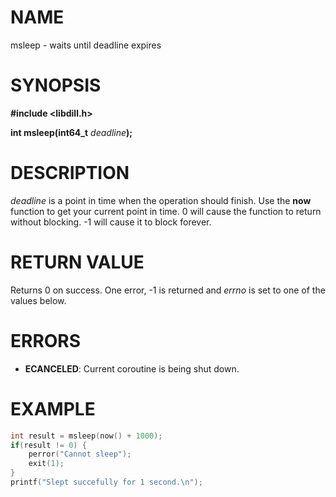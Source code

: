 # NAME

msleep - waits until deadline expires

# SYNOPSIS

**#include &lt;libdill.h>**

**int msleep(int64_t** _deadline_**);**

# DESCRIPTION

_deadline_ is a point in time when the operation should finish. Use the **now** function to get your current point in time. 0 will cause the function to return without blocking. -1 will cause it to block forever.

# RETURN VALUE

Returns 0 on success. One error, -1 is returned and _errno_ is set to one of the values below.

# ERRORS

* **ECANCELED**: Current coroutine is being shut down.

# EXAMPLE

```c
int result = msleep(now() + 1000);
if(result != 0) {
    perror("Cannot sleep");
    exit(1);
}
printf("Slept succefully for 1 second.\n");
```

